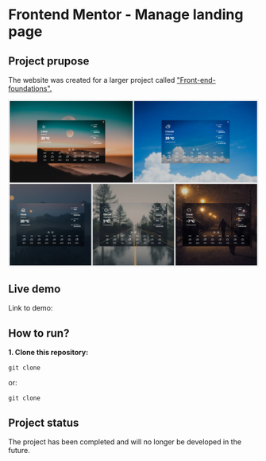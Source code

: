 # Frontend Mentor - Manage landing page

## Project prupose

The website was created for a larger project called ["Front-end-foundations".](https://github.com/KoTubA/Front-end-foundations)

![Design preview for the Manage landing page coding challenge](./img/collage.jpg)

## Live demo

Link to demo:

## How to run?

**1. Clone this repository:**
```
git clone
```

or:

```
git clone
```

## Project status

The project has been completed and will no longer be developed in the future.

